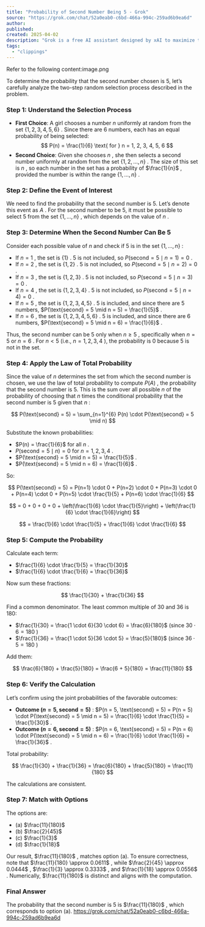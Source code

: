 ```yaml
---
title: "Probability of Second Number Being 5 - Grok"
source: "https://grok.com/chat/52a0eab0-c6bd-466a-994c-259ad6b9ea6d"
author:
published:
created: 2025-04-02
description: "Grok is a free AI assistant designed by xAI to maximize truth and objectivity. Grok offers real-time search, image generation, trend analysis, and more."
tags:
  - "clippings"
---
```

Refer to the following content:image.png

To determine the probability that the second number chosen is 5, let’s carefully analyze the two-step random selection process described in the problem.

### Step 1: Understand the Selection Process

- **First Choice**: A girl chooses a number $n$  uniformly at random from the set $\{1, 2, 3, 4, 5, 6\}$ . Since there are 6 numbers, each has an equal probability of being selected:
	$$
	P(n) = \frac{1}{6} \text{ for } n = 1, 2, 3, 4, 5, 6
	$$
- **Second Choice**: Given she chooses $n$  , she then selects a second number uniformly at random from the set $\{1, 2, \ldots, n\}$ . The size of this set is $n$  , so each number in the set has a probability of $\frac{1}{n}$ , provided the number is within the range $\{1, \ldots, n\}$ .

### Step 2: Define the Event of Interest

We need to find the probability that the second number is 5. Let’s denote this event as $A$  . For the second number to be 5, it must be possible to select 5 from the set $\{1, \ldots, n\}$ , which depends on the value of $n$  .

### Step 3: Determine When the Second Number Can Be 5

Consider each possible value of $n$  and check if 5 is in the set $\{1, \ldots, n\}$ :

- If $n = 1$  , the set is $\{1\}$ . 5 is not included, so $P(\text{second} = 5 \mid n = 1) = 0$  .
- If $n = 2$  , the set is $\{1, 2\}$ . 5 is not included, so $P(\text{second} = 5 \mid n = 2) = 0$  .
- If $n = 3$  , the set is $\{1, 2, 3\}$ . 5 is not included, so $P(\text{second} = 5 \mid n = 3) = 0$  .
- If $n = 4$  , the set is $\{1, 2, 3, 4\}$ . 5 is not included, so $P(\text{second} = 5 \mid n = 4) = 0$  .
- If $n = 5$  , the set is $\{1, 2, 3, 4, 5\}$ . 5 is included, and since there are 5 numbers, $P(\text{second} = 5 \mid n = 5) = \frac{1}{5}$  .
- If $n = 6$  , the set is $\{1, 2, 3, 4, 5, 6\}$ . 5 is included, and since there are 6 numbers, $P(\text{second} = 5 \mid n = 6) = \frac{1}{6}$  .

Thus, the second number can be 5 only when $n \geq 5$  , specifically when $n = 5$  or $n = 6$  . For $n < 5$  (i.e., $n = 1, 2, 3, 4$  ), the probability is 0 because 5 is not in the set.

### Step 4: Apply the Law of Total Probability

Since the value of $n$  determines the set from which the second number is chosen, we use the law of total probability to compute $P(A)$  , the probability that the second number is 5. This is the sum over all possible $n$  of the probability of choosing that $n$  times the conditional probability that the second number is 5 given that $n$  :

$$
P(\text{second} = 5) = \sum_{n=1}^{6} P(n) \cdot P(\text{second} = 5 \mid n)
$$

Substitute the known probabilities:

- $P(n) = \frac{1}{6}$  for all $n$  .
- $P(\text{second} = 5 \mid n) = 0$  for $n = 1, 2, 3, 4$  .
- $P(\text{second} = 5 \mid n = 5) = \frac{1}{5}$  .
- $P(\text{second} = 5 \mid n = 6) = \frac{1}{6}$  .

So:

$$
P(\text{second} = 5) = P(n=1) \cdot 0 + P(n=2) \cdot 0 + P(n=3) \cdot 0 + P(n=4) \cdot 0 + P(n=5) \cdot \frac{1}{5} + P(n=6) \cdot \frac{1}{6}
$$
 
$$
= 0 + 0 + 0 + 0 + \left(\frac{1}{6} \cdot \frac{1}{5}\right) + \left(\frac{1}{6} \cdot \frac{1}{6}\right)
$$
 
$$
= \frac{1}{6} \cdot \frac{1}{5} + \frac{1}{6} \cdot \frac{1}{6}
$$

### Step 5: Compute the Probability

Calculate each term:

- $\frac{1}{6} \cdot \frac{1}{5} = \frac{1}{30}$
- $\frac{1}{6} \cdot \frac{1}{6} = \frac{1}{36}$

Now sum these fractions:

$$
\frac{1}{30} + \frac{1}{36}
$$

Find a common denominator. The least common multiple of 30 and 36 is 180:

- $\frac{1}{30} = \frac{1 \cdot 6}{30 \cdot 6} = \frac{6}{180}$  (since $30 \cdot 6 = 180$  )
- $\frac{1}{36} = \frac{1 \cdot 5}{36 \cdot 5} = \frac{5}{180}$  (since $36 \cdot 5 = 180$  )

Add them:

$$
\frac{6}{180} + \frac{5}{180} = \frac{6 + 5}{180} = \frac{11}{180}
$$

### Step 6: Verify the Calculation

Let’s confirm using the joint probabilities of the favorable outcomes:

- **Outcome $(n = 5, \text{second} = 5)$** : $P(n = 5, \text{second} = 5) = P(n = 5) \cdot P(\text{second} = 5 \mid n = 5) = \frac{1}{6} \cdot \frac{1}{5} = \frac{1}{30}$  .
- **Outcome $(n = 6, \text{second} = 5)$** : $P(n = 6, \text{second} = 5) = P(n = 6) \cdot P(\text{second} = 5 \mid n = 6) = \frac{1}{6} \cdot \frac{1}{6} = \frac{1}{36}$  .

Total probability:

$$
\frac{1}{30} + \frac{1}{36} = \frac{6}{180} + \frac{5}{180} = \frac{11}{180}
$$

The calculations are consistent.

### Step 7: Match with Options

The options are:

- (a) $\frac{11}{180}$
- (b) $\frac{2}{45}$
- (c) $\frac{1}{3}$
- (d) $\frac{1}{18}$

Our result, $\frac{11}{180}$ , matches option (a). To ensure correctness, note that $\frac{11}{180} \approx 0.0611$ , while $\frac{2}{45} \approx 0.0444$ , $\frac{1}{3} \approx 0.3333$ , and $\frac{1}{18} \approx 0.0556$ . Numerically, $\frac{11}{180}$ is distinct and aligns with the computation.

### Final Answer

The probability that the second number is 5 is $\frac{11}{180}$ , which corresponds to option (a). https://grok.com/chat/52a0eab0-c6bd-466a-994c-259ad6b9ea6d